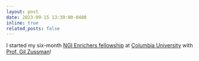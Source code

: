 ```yaml
---
layout: post
date: 2023-09-15 13:39:00-0400
inline: true
related_posts: false
---
```


I started my six-month [NGI Enrichers fellowship](https://enrichers.ngi.eu) at [Columbia University](https://wimnet.ee.columbia.edu) with [Prof. Gil Zussman](https://www.ee.columbia.edu/gil-zussman)!
